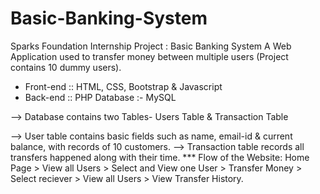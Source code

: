 # Basic-Banking-System

Sparks Foundation Internship Project : Basic Banking System
A Web Application used to transfer money between multiple users (Project contains 10 dummy users).
  * Front-end :: HTML, CSS, Bootstrap & Javascript 
  * Back-end :: PHP Database :- MySQL

--> Database contains two Tables- Users Table & Transaction Table

--> User table contains basic fields such as name, email-id & current balance, with records of 10 customers.
--> Transaction table records all transfers happened along with their time.
*** Flow of the Website: Home Page > View all Users > Select and View one User > Transfer Money > Select reciever > View all Users > View Transfer History.
